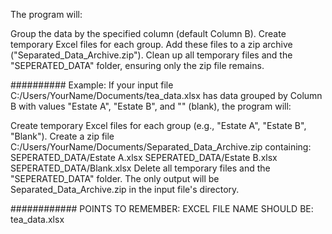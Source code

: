The program will:

Group the data by the specified column (default Column B).
Create temporary Excel files for each group.
Add these files to a zip archive ("Separated_Data_Archive.zip").
Clean up all temporary files and the "SEPERATED_DATA" folder, ensuring only the zip file remains.


##########
Example:
If your input file C:/Users/YourName/Documents/tea_data.xlsx has data grouped by Column B with values "Estate A", "Estate B", and "" (blank), the program will:

Create temporary Excel files for each group (e.g., "Estate A", "Estate B", "Blank").
Create a zip file C:/Users/YourName/Documents/Separated_Data_Archive.zip containing:
SEPERATED_DATA/Estate A.xlsx
SEPERATED_DATA/Estate B.xlsx
SEPERATED_DATA/Blank.xlsx
Delete all temporary files and the "SEPERATED_DATA" folder.
The only output will be Separated_Data_Archive.zip in the input file's directory.

############
POINTS TO REMEMBER:
EXCEL FILE NAME SHOULD BE: tea_data.xlsx 
